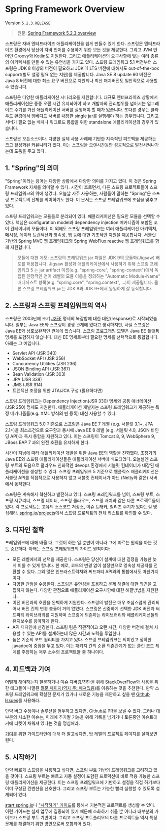 # Spring Framework Overview

Version `5.2.3.RELEASE`

> 원문: [Spring Framework 5.2.3 overview](https://docs.spring.io/spring-framework/docs/current/spring-framework-reference/overview.html)

스프링은 자바 엔터프라이즈 애플리케이션을 쉽게 만들수 있게 한다. 스프링은 엔터프라이즈 환경에서 당신이 자바 언어를 수용하기 위한 모든 것을 제공한다. 그리고 JVM 언어인 Groovy와 Kotlin도 지원한다. 그리고 애플리케이션의 요구사항에 맞는 여러 종류의 아키텍쳐를 만들 수 있는 유연성을 가지고 있다. 스프링 프레임워크 5.1 버전부터 스프링은 JDK 8 이상의 버전이 필요하고 JDK 11 LTS 버전에 대해서도 out-of-the-box support(별도 설정 필요 없는 지원)를 제공합니다. Java SE 8 update 60 버전은 Java 8 버전에 대한 최소 요구 버전으로 지원되나 최신 패치버전도 일반적으로 사용할 수 있습니다.

스프링은 다양한 애플리케이션 시나리오를 지원합니다. 대규모 엔터프라이즈 상황에서 애플리케이션은 종종 오랜 시간 유지되어야 하고 개발자의 관리범위를 넘어서는 업그레이드 주기를 가진 애플리케이션 서버를 실행해야 할 때가 있습니다. 또다른 경우는 클라우드 환경에서 임베디드 서버를 내장한 single jar를 실행해야 하는 경우입니다. 그리고 서버가 필요 없는 배치나 워크로드 통합을 위한 standalone 애플리케이션의 경우가 있습니다.

스프링은 오픈소스이다. 다양한 실제 사용 사례에 기반한 지속적인 피드백을 제공하는 크고 활성화된 커뮤니티가 있다. 이는 스프링을 오랜시간동안 성공적으로 발전시켜나가는데 도움을 주고 있다.

## 1. "Spring"의 의미

"Spring"이라는 용어는 다양한 상황에서 다양한 의미를 가지고 있다. 이 것은 Spring Framework 자체를 의미할 수 있다. 시간이  흐르면서, 다른 스프링 프로젝트들이 스프링 프레임워크의 위에 생겼다. 오늘날 자주 사용하는, 사람들이 말하는 "Spring"은 스프링 프로젝트의 전체를 의미하기도 한다. 이 문서는 스프링 프레임워크에 초점을 맞추고 있다.

스프링 프레임워크는 모듈들로 분리되어 있다. 애플리케이션은 필요한 모듈을 선택할 수 있다. 핵심은 configuration model과 dependency injection 메카니즘이 포함된 코어 컨테이너의 모듈이다. 이 외에도 스프링 프레임워크는 여러 애플리케이션 아키텍쳐, 메시징, 데이터 트랜잭션과 영속성, 웹 등에 대한 기초적인 지원을 제공합니다. 서블릿 기반의 Spring MVC 웹 프레임워크와 Spring WebFlux reactive 웹 프레임워크를 함께 지원합니다.

> 모듈에 대한 메모: 스프링의 프레임워크 jar 파일은 JDK 9의 모듈화(Jigsaw) 배포를 허용합니다. Jigsaw 활성화 애플리케이션에서 사용하기 위해 스프링 프레임워크 5 는 jar artifact 이름(e.g. "spring-core", "spring-context")에서 독립된 안정적인 언어 레벨의 모듈 이름을 정의하는 "Automatic Module-Name" 매니페스트 항목(e.g. "spring.core", "spring.context", ...)이 제공됩니다.  물론 스프링 프레임워크 jar는 JDK 8과 JDK 9+에서 동일하게 잘 동작합니다.

## 2. 스프링과 스프링 프레임워크의 역사

스프링은 2003년에 초기 [J2EE](https://en.wikipedia.org/wiki/Java_Platform,_Enterprise_Edition) 명세의 복잡함에 대한 대안(response)로 시작되었습니다. 일부는 Java EE와 스프링이 경쟁 관계에 있다고 생각하지만, 사실 스프링은 Java EE와 상호보완적인 관계에 있습니다. 스프링 프로그래밍 모델은 Java EE 플랫폼 명세를 포함하지 않습니다. 대신 EE 명세로부터 필요한 명세를 선택적으로 통합합니다. 아래는 그 예입니다.

* Servlet API (JSR 340)
* WebSocket API (JSR 356)
* Concurrency Utilities (JSR 236)
* JSON Binding API (JSR 367)
* Bean Validation (JSR 303)
* JPA (JSR 338)
* JMS (JSR 914)
* 트랜잭션 조정을 위한 JTA/JCA 구성 (필요하다면)

스프링 프레임워크는 Dependency Injection(JSR 330) 명세와 공통 애너테이션(JSR 250) 명세도 지원한다. 애플리케이션 개발자는 스프링 프레임워크가 제공하는 특정 메카니즘들(e.g. XML 방식의 빈 등록) 대신 사용할 수 있다.

스프링 프레임워크 5.0 기준으로 스프링은 Java EE 7 레벨 (e.g. 서블릿 3.1+, JPA 2.1+)을 최소조건으로 요구함과 동시에 Java EE 8 레벨 (e.g. 서블릿 4.0, JSON 바인딩 API)과 즉시 통합을 지원하고 있다. 이는 스프링이 Tomcat 8, 9, WebSphere 9, JBoss EAP 7 과의 완전 호환을 유지하게 한다.

시간이 지남에 따라 애플리케이션 개발을 위한 Java EE의 역할을 진화했다. 초창기의 Java EE와 스프링 애플리케이션들은 애플리케이션 서버에 배포되었다. 오늘날엔 스프링 부트의 도움으로 클라우드 친화적인 devops 환경에서 서블릿 컨테이너가 내장된 애플리케이션을 생성할 수 있다. 스프링 프레임워크 5 기준으로 웹플럭스 애플리케이션은 서블릿 API를 직접적으로 사용하지 않고 서블릿 컨테이너가 아닌 (Netty와 같은) 서버에서 동작한다.

스프링은 계속해서 혁신하고 발전하고 있다. 스프링 프레임워크를 넘어, 스프링 부트, 스프링 시큐리티, 스프링 데이터, 스프링 클라우드, 스프링 배치와 같은 다른 프로젝트들이 있다. 각 프로젝트는 고유의 소스코드 저장소, 이슈 트래커, 릴리즈 주기가 있다는걸 명심해라. [spring.io/projects](https://spring.io/projects)에서 스프링 프로젝트의 전체 리스트를 확인할 수 있다.

## 3. 디자인 철학

프레임워크에 대해 배울 때, 그것이 하는 일 뿐만이 아니라 그에 따르는 원칙을 아는 것도 중요하다. 아래는 스프링 프레임워크의 가이드 원칙이다:

* 모든 레벨에서의 선택을 제공한다. 스프링은 당신이 설계에 대한 결정을 가능한 늦게 미룰 수 있게 합니다. 한 예로, 코드의 변경 없이 설정만으로 영속성 제공자를 전환할 수 있다. 그외 많은 인프라스트럭쳐와 써드파티 API와의 통합에서도 마찬가지이다.
* 다양한 관점을 수용한다. 스프링은 유연성을 포용하고 문제 해결에 대한 의견을 고집하지 않는다. 다양한 관점으로 애플리케이션 요구사항에 대한 해결방법을 지원한다.
* 이전 버전과의 호환을 완벽하게 지원한다. 스프링의 발전은 매우 조심스럽게 관리되어서 버전 간의 변경 충돌이 거의 없었다. 스프링은 신중하게 선택한 JDK 버전과 써드파티 라이브러리를 지원하며 스프링에 의존하는 라이브러리와 애플리케이션들의 유지보수를 용이하게 한다.
* API 디자인에 신경쓴다. 스프링 팀은 직관적이고 오랜 시간, 다양한 버전에 걸쳐 사용할 수 있는 API를 설계하는데 많은 시간과 노력을 투입한다.
* 높은 기준의 코드 퀄리티를 가지고 있다. 스프링 프레임워크는 의미있고 정확한 javadoc에 중점을 두고 있다. 이는 패키지 간의 순환 의존관계가 없는 클린 코드 체계를 주장하는 매우 소수의 프로젝트들 중 하나이다.

## 4. 피드백과 기여

어떻게 해야하는지 질문하거나 이슈 디버깅/진단을 위해 StackOverFlow와 사용을 위한 태그들이 나열된 [질문 페이지(역자 주: 깨져있음)](https://spring.io된questions)를 이용하는 것을 추천한다. 만약 스프링 프레임워크에 확실한 문제가 있거나 새로운 기능을 제안하고 싶을 땐 [Github Issues](https://github.com/spring-projects/spring-framework/issues)를 사용해라.

만약 버그 수정이나 솔루션을 염두하고 있다면, Github로 PR을 보낼 수 있다. 그러나 대부분의 사소한 이슈는, 미래에 추가될 기능을 위해 기록을 남기거나 토론중인 이슈트래커에 티켓이 채워져 있다는 것을 명심해라.

[기여](https://github.com/spring-projects/spring-framework/blob/master/CONTRIBUTING.md)를 위한 가이드라인에 대해 더 알고싶다면, 탑 레벨의 프로젝트 페이지를 살펴보면 된다.

## 5. 시작하기

만약 빠르게 스프링을 사용하고 싶다면, 스프링 부트 기반의 프레임워크를 고려하고 있을 것이다. 스프링 부트는 빠르고 자동 설정이 포함된 프로덕션에 바로 적용 가능한 스프링 애플리케이션을 제공한다. 이는 스프링 프레임워크에 기반하고 설정을 직접 하기보다 이미 구성된 컨벤션을 선호한다. 그리고 스프링 부트는 가능한 빨리 실행할 수 있도록 설계되어 있다.

[start.spring.io](start.spring.io)나 ["시작하기" 가이드](https://spring.io/guides)를 통해서 기본적인 프로젝트를 생성할 수 있다. 이런 가이드는 실제 업무에 집중되어 있기 때문에 소화하기 쉬울 뿐 아니라 대부분의 가이드가 스프링 부트 기반이다. 그리고 스프링 포트폴리오의 다른 프로젝트들 역시 특정 문제를 해결하기 위한 방안으로써 포함되어 있다.